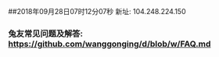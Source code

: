 ##2018年09月28日07时12分07秒 新址: 104.248.224.150
### 兔友常见问题及解答: https://github.com/wanggonging/d/blob/w/FAQ.md
